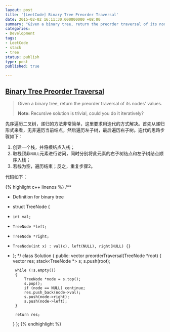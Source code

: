 ```yaml
---
layout: post
title: '[LeetCode] Binary Tree Preorder Traversal'
date: 2015-02-02 16:11:30.000000000 +08:00
summary: "Given a binary tree, return the preorder traversal of its nodes' values."
categories:
- Development
tags:
- LeetCode
- stack
- tree
status: publish
type: post
published: true

---
```


## [Binary Tree Preorder Traversal](https://oj.leetcode.com/problems/binary-tree-preorder-traversal/)

> Given a binary tree, return the preorder traversal of its nodes' values.
>
> **Note:** Recursive solution is trivial, could you do it iteratively?

先序遍历二叉树，递归的方法非常简单，这里要求用迭代的方式解决。首先从递归形式来看，无非遍历当前结点，然后遍历左子树，最后遍历右子树。迭代的思路步骤如下：

1. 创建一个栈，并将根结点入栈；
2. 取栈顶非`NULL`元素进行访问，同时分别将此元素的右子树结点和左子树结点顺序入栈；
3. 若栈为空，遍历结束；反之，重复步骤2。

代码如下：

{% highlight c++ linenos %}
/**
 * Definition for binary tree
 * struct TreeNode {
 *     int val;
 *     TreeNode *left;
 *     TreeNode *right;
 *     TreeNode(int x) : val(x), left(NULL), right(NULL) {}
 * };
 */
class Solution {
public:
    vector<int> preorderTraversal(TreeNode *root) {
        vector<int> res;
        stack<TreeNode *> s;
        s.push(root);
        
        while (!s.empty())
        {
            TreeNode *node = s.top();
            s.pop();
            if (node == NULL) continue;
            res.push_back(node->val);
            s.push(node->right);
            s.push(node->left);
        }
        
        return res;
    }
};
{% endhighlight %}